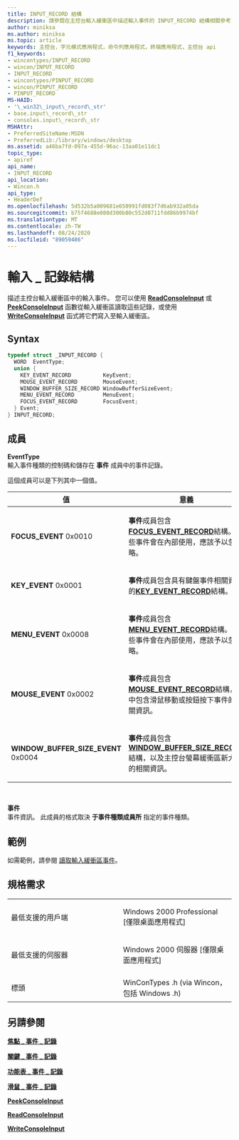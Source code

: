 ```yaml
---
title: INPUT_RECORD 結構
description: 請參閱在主控台輸入緩衝區中描述輸入事件的 INPUT_RECORD 結構相關參考資訊。
author: miniksa
ms.author: miniksa
ms.topic: article
keywords: 主控台，字元模式應用程式，命令列應用程式，終端應用程式，主控台 api
f1_keywords:
- wincontypes/INPUT_RECORD
- wincon/INPUT_RECORD
- INPUT_RECORD
- wincontypes/PINPUT_RECORD
- wincon/PINPUT_RECORD
- PINPUT_RECORD
MS-HAID:
- '\_win32\_input\_record\_str'
- base.input\_record\_str
- consoles.input\_record\_str
MSHAttr:
- PreferredSiteName:MSDN
- PreferredLib:/library/windows/desktop
ms.assetid: a46ba7fd-097a-455d-96ac-13aa01e11dc1
topic_type:
- apiref
api_name:
- INPUT_RECORD
api_location:
- Wincon.h
api_type:
- HeaderDef
ms.openlocfilehash: 5d532b5a009681e650991fd083f7d6ab932a05da
ms.sourcegitcommit: b75f4688e080d300b80c552d0711fdd86b9974bf
ms.translationtype: MT
ms.contentlocale: zh-TW
ms.lasthandoff: 08/24/2020
ms.locfileid: "89059486"
---
```

# <a name="input_record-structure"></a>輸入 \_ 記錄結構


描述主控台輸入緩衝區中的輸入事件。 您可以使用 [**ReadConsoleInput**](readconsoleinput.md) 或 [**PeekConsoleInput**](peekconsoleinput.md) 函數從輸入緩衝區讀取這些記錄，或使用 [**WriteConsoleInput**](writeconsoleinput.md) 函式將它們寫入至輸入緩衝區。

<a name="syntax"></a>Syntax
------

```C
typedef struct _INPUT_RECORD {
  WORD  EventType;
  union {
    KEY_EVENT_RECORD          KeyEvent;
    MOUSE_EVENT_RECORD        MouseEvent;
    WINDOW_BUFFER_SIZE_RECORD WindowBufferSizeEvent;
    MENU_EVENT_RECORD         MenuEvent;
    FOCUS_EVENT_RECORD        FocusEvent;
  } Event;
} INPUT_RECORD;
```

<a name="members"></a>成員
-------

**EventType**  
輸入事件種類的控制碼和儲存在 **事件** 成員中的事件記錄。

這個成員可以是下列其中一個值。

<table>
<colgroup>
<col width="50%" />
<col width="50%" />
</colgroup>
<thead>
<tr class="header">
<th>值</th>
<th>意義</th>
</tr>
</thead>
<tbody>
<tr class="odd">
<td><span id="FOCUS_EVENT"></span><span id="focus_event"></span>
<strong>FOCUS_EVENT</strong> 0x0010</td>
<td><p><strong>事件</strong>成員包含<a href="focus-event-record-str.md" data-raw-source="[&lt;strong&gt;FOCUS_EVENT_RECORD&lt;/strong&gt;](focus-event-record-str.md)"><strong>FOCUS_EVENT_RECORD</strong></a>結構。 這些事件會在內部使用，應該予以忽略。</p></td>
</tr>
<tr class="even">
<td><span id="KEY_EVENT"></span><span id="key_event"></span>
<strong>KEY_EVENT</strong> 0x0001</td>
<td><p><strong>事件</strong>成員包含具有鍵盤事件相關資訊的<a href="key-event-record-str.md" data-raw-source="[&lt;strong&gt;KEY_EVENT_RECORD&lt;/strong&gt;](key-event-record-str.md)"><strong>KEY_EVENT_RECORD</strong></a>結構。</p></td>
</tr>
<tr class="odd">
<td><span id="MENU_EVENT"></span><span id="menu_event"></span>
<strong>MENU_EVENT</strong> 0x0008</td>
<td><p><strong>事件</strong>成員包含<a href="menu-event-record-str.md" data-raw-source="[&lt;strong&gt;MENU_EVENT_RECORD&lt;/strong&gt;](menu-event-record-str.md)"><strong>MENU_EVENT_RECORD</strong></a>結構。 這些事件會在內部使用，應該予以忽略。</p></td>
</tr>
<tr class="even">
<td><span id="MOUSE_EVENT"></span><span id="mouse_event"></span>
<strong>MOUSE_EVENT</strong> 0x0002</td>
<td><p><strong>事件</strong>成員包含<a href="mouse-event-record-str.md" data-raw-source="[&lt;strong&gt;MOUSE_EVENT_RECORD&lt;/strong&gt;](mouse-event-record-str.md)"><strong>MOUSE_EVENT_RECORD</strong></a>結構，其中包含滑鼠移動或按鈕按下事件的相關資訊。</p></td>
</tr>
<tr class="odd">
<td><span id="WINDOW_BUFFER_SIZE_EVENT"></span><span id="window_buffer_size_event"></span>
<strong>WINDOW_BUFFER_SIZE_EVENT</strong> 0x0004</td>
<td><p><strong>事件</strong>成員包含<a href="window-buffer-size-record-str.md" data-raw-source="[&lt;strong&gt;WINDOW_BUFFER_SIZE_RECORD&lt;/strong&gt;](window-buffer-size-record-str.md)"><strong>WINDOW_BUFFER_SIZE_RECORD</strong></a>結構，以及主控台螢幕緩衝區新大小的相關資訊。</p></td>
</tr>
<tr class="even">
</tr>
<tr class="odd">
</tr>
<tr class="even">
</tr>
</tbody>
</table>

 

**事件**  
事件資訊。 此成員的格式取決 **于事件種類成員所** 指定的事件種類。

<a name="examples"></a>範例
--------

如需範例，請參閱 [讀取輸入緩衝區事件](reading-input-buffer-events.md)。

<a name="requirements"></a>規格需求
------------

<table>
<colgroup>
<col width="50%" />
<col width="50%" />
</colgroup>
<tbody>
<tr class="odd">
<td><p>最低支援的用戶端</p></td>
<td><p>Windows 2000 Professional [僅限桌面應用程式]</p></td>
</tr>
<tr class="even">
<td><p>最低支援的伺服器</p></td>
<td><p>Windows 2000 伺服器 [僅限桌面應用程式]</p></td>
</tr>
<tr class="odd">
<td><p>標頭</p></td>
<td>WinConTypes .h (via Wincon，包括 Windows .h) </td>
</tr>
</tbody>
</table>

## <a name="span-idsee_alsospansee-also"></a><span id="see_also"></span>另請參閱


[**焦點 \_ 事件 \_ 記錄**](focus-event-record-str.md)

[**關鍵 \_ 事件 \_ 記錄**](key-event-record-str.md)

[**功能表 \_ 事件 \_ 記錄**](menu-event-record-str.md)

[**滑鼠 \_ 事件 \_ 記錄**](mouse-event-record-str.md)

[**PeekConsoleInput**](peekconsoleinput.md)

[**ReadConsoleInput**](readconsoleinput.md)

[**WriteConsoleInput**](writeconsoleinput.md)

 

 




